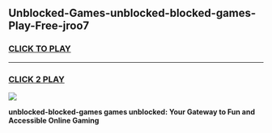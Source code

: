 
## Unblocked-Games-unblocked-blocked-games-Play-Free-jroo7
<h3>
<a href="https://premium76.site?title=unblocked-blocked-games&ref=23A">CLICK TO PLAY</a></h3>
<hr>

<h3>
<a href="https://premium76.site?title=unblocked-blocked-games&ref=23A">CLICK 2 PLAY</a>
  
</h3>

<a href="https://premium76.site?title=unblocked-blocked-games&ref=23A"><img src="https://clearcache.store/games.png"></a>


**unblocked-blocked-games games unblocked: Your Gateway to Fun and Accessible Online Gaming**
